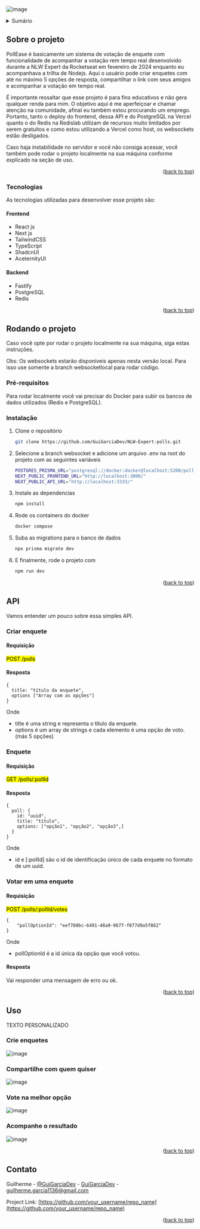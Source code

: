 <a name="readme-top"></a>

![image](https://github.com/GuiGarciaDev/NLW-Expert-polls/assets/121461039/6976c999-256b-4e88-af86-04aa4476bcd5)

<!-- TABLE OF CONTENTS -->
<details>
  <summary>Sumário</summary>
  <ol>
    <li>
      <a href="#sobre-o-projeto">Sobre o projeto</a>
      <ul>
        <li><a href="#tecnologias">Tecnologias</a></li>
      </ul>
    </li>
    <li><a href="#rodando-o-projeto">Rodando o projeto</a></li>
    <li><a href="#uso">Uso</a></li>
    <li><a href="#contato">Contato</a></li>
  </ol>
</details>

<!-- ABOUT THE PROJECT -->
## Sobre o projeto

PollEase é basicamente um sistema de votação de enquete com funcionalidade de acompanhar a votação rem tempo real desenvolvido durante a NLW Expert da Rocketseat em fevereiro de 2024 enquanto eu acompanhava a trilha de Nodejs. Aqui o usuário pode criar enquetes com até no máximo 5 opções de resposta, compartilhar o link com seus amigos e acompanhar a votação em tempo real.

É importante ressaltar que esse projeto é para fins educativos e não gera qualquer renda para mim. O objetivo aqui é me aperfeiçoar e chamar atenção na comunidade, afinal eu também estou procurando um emprego. Portanto, tanto o deploy do frontend, dessa API e do PostgreSQL na Vercel quanto o do Redis na Redislab utilizam de recursos muito limitados por serem gratuitos e como estou utilizando a Vercel como host, os websockets estão desligados. 

Caso haja instabilidade no servidor e você não consiga acessar, você também pode rodar o projeto localmente na sua máquina conforme explicado na seção de uso. 

<p align="right">(<a href="#readme-top">back to top</a>)</p>



### Tecnologias

As tecnologias utilizadas para desenvolver esse projeto são:

#### Frontend
* React js
* Next js
* TailwindCSS
* TypeScript
* ShadcnUI
* AceternityUI

#### Backend
* Fastify
* PostgreSQL
* Redis

<p align="right">(<a href="#readme-top">back to top</a>)</p>


<!-- GETTING STARTED -->
## Rodando o projeto

Caso você opte por rodar o projeto localmente na sua máquina, siga estas instruções.

Obs: Os websockets estarão disponíveis apenas nesta versão local. Para isso use somente a branch websocketlocal para rodar código.

### Pré-requisitos

Para rodar localmente você vai precisar do Docker para subir os bancos de dados utilizados (Redis e PostgreSQL).
  

### Instalação

1. Clone o repositório
   ```sh
   git clone https://github.com/GuiGarciaDev/NLW-Expert-polls.git
   ```
   
2. Selecione a branch websocket e adicione um arquivo .env na root do projeto com as seguintes variáveis
   ```sh
   POSTGRES_PRISMA_URL="postgresql://docker:docker@localhost:5200/polls?schema=public"
   NEXT_PUBLIC_FRONTEND_URL="http://localhost:3000/"
   NEXT_PUBLIC_API_URL="http://localhost:3333/"
   ```

3. Instale as dependencias
   ```sh
   npm install
   ```
   
4. Rode os containers do docker
   ```sh
   docker compose
   ```

5. Suba as migrations para o banco de dados
    ```sh
   npx prisma migrate dev
   ```

6. E finalmente, rode o projeto com
   ```sh
   npm run dev
   ```

   

<p align="right">(<a href="#readme-top">back to top</a>)</p>


## API

Vamos entender um pouco sobre essa simples API.

### Criar enquete

#### Requisição

<mark>POST /polls</mark>

#### Resposta

```
{
  title: "título da enquete",
  options ["Array com as opções"]
}
```

Onde

* title é uma string e representa o título da enquete.
* options é um array de strings e cada elemento é uma opção de voto. (máx 5 opções)

### Enquete

#### Requisição

<mark>GET /polls/:pollId</mark>

#### Resposta

```
{
  poll: {
    id: "uuid",
    title: "título",
    options: ["opção1", "opção2", "opção3",]
  }
}
```
Onde

* id e [:pollId] são o id de identificação único de cada enquete no formato de um uuid.

### Votar em uma enquete

#### Requisição

<mark>POST /polls/:pollId/votes</mark>

```
{
    "pollOptionId": "eef760bc-6491-48a9-9677-f077d9a5f862"
}
```

Onde 

* pollOptionId é a id única da opção que você votou.

#### Resposta

Vai responder uma mensagem de erro ou ok.


<p align="right">(<a href="#readme-top">back to top</a>)</p>


<!-- USAGE EXAMPLES -->
## Uso

TEXTO PERSONALIZADO

### Crie enquetes

![image](https://github.com/GuiGarciaDev/NLW-Expert-polls/assets/121461039/799def54-b0d6-461b-85bc-7ac70799af63)

### Compartilhe com quem quiser

![image](https://github.com/GuiGarciaDev/NLW-Expert-polls/assets/121461039/2fca5880-e5b3-475a-891b-f56a7f22117d)

### Vote na melhor opção

![image](https://github.com/GuiGarciaDev/NLW-Expert-polls/assets/121461039/a97aa40e-bb80-4519-89c2-38972a5aae5b)


### Acompanhe o resultado

![image](https://github.com/GuiGarciaDev/NLW-Expert-polls/assets/121461039/66e366fc-b4ca-4ca3-a9df-21681331bf83)

<p align="right">(<a href="#readme-top">back to top</a>)</p>



<!-- CONTACT -->
## Contato

Guilherme - [@GuiGarciaDev](https://twitter.com/GuiGarciaDev) - [GuiGarciaDev](https://linkedin.com/in/GuiGarciaDev) - guilherme.garcia1136@gmail.com

Project Link: [https://github.com/your_username/repo_name](https://github.com/your_username/repo_name)

<p align="right">(<a href="#readme-top">back to top</a>)</p>



<!-- MARKDOWN LINKS & IMAGES -->
<!-- https://www.markdownguide.org/basic-syntax/#reference-style-links -->
[contributors-shield]: https://img.shields.io/github/contributors/othneildrew/Best-README-Template.svg?style=for-the-badge
[contributors-url]: https://github.com/othneildrew/Best-README-Template/graphs/contributors
[forks-shield]: https://img.shields.io/github/forks/othneildrew/Best-README-Template.svg?style=for-the-badge
[forks-url]: https://github.com/othneildrew/Best-README-Template/network/members
[stars-shield]: https://img.shields.io/github/stars/othneildrew/Best-README-Template.svg?style=for-the-badge
[stars-url]: https://github.com/othneildrew/Best-README-Template/stargazers
[issues-shield]: https://img.shields.io/github/issues/othneildrew/Best-README-Template.svg?style=for-the-badge
[issues-url]: https://github.com/othneildrew/Best-README-Template/issues
[license-shield]: https://img.shields.io/github/license/othneildrew/Best-README-Template.svg?style=for-the-badge
[license-url]: https://github.com/othneildrew/Best-README-Template/blob/master/LICENSE.txt
[linkedin-shield]: https://img.shields.io/badge/-LinkedIn-black.svg?style=for-the-badge&logo=linkedin&colorB=555
[linkedin-url]: https://linkedin.com/in/othneildrew
[product-screenshot]: images/screenshot.png
[Next.js]: https://img.shields.io/badge/next.js-000000?style=for-the-badge&logo=nextdotjs&logoColor=white
[Next-url]: https://nextjs.org/
[React.js]: https://img.shields.io/badge/React-20232A?style=for-the-badge&logo=react&logoColor=61DAFB
[React-url]: https://reactjs.org/
[Vue.js]: https://img.shields.io/badge/Vue.js-35495E?style=for-the-badge&logo=vuedotjs&logoColor=4FC08D
[Vue-url]: https://vuejs.org/
[Angular.io]: https://img.shields.io/badge/Angular-DD0031?style=for-the-badge&logo=angular&logoColor=white
[Angular-url]: https://angular.io/
[Svelte.dev]: https://img.shields.io/badge/Svelte-4A4A55?style=for-the-badge&logo=svelte&logoColor=FF3E00
[Svelte-url]: https://svelte.dev/
[Laravel.com]: https://img.shields.io/badge/Laravel-FF2D20?style=for-the-badge&logo=laravel&logoColor=white
[Laravel-url]: https://laravel.com
[Bootstrap.com]: https://img.shields.io/badge/Bootstrap-563D7C?style=for-the-badge&logo=bootstrap&logoColor=white
[Bootstrap-url]: https://getbootstrap.com
[JQuery.com]: https://img.shields.io/badge/jQuery-0769AD?style=for-the-badge&logo=jquery&logoColor=white
[JQuery-url]: https://jquery.com
